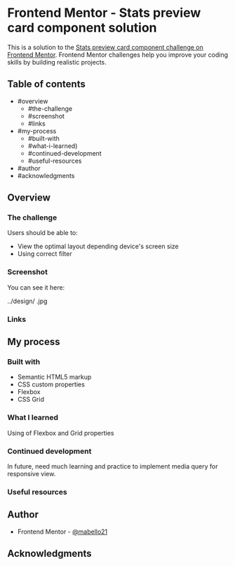 # Frontend Mentor - Stats preview card component solution

This is a solution to the [Stats preview card component challenge on Frontend Mentor](https://www.frontendmentor.io/challenges/stats-preview-card-component-8JqbgoU62). Frontend Mentor challenges help you improve your coding skills by building realistic projects. 

## Table of contents

- #overview
  - #the-challenge
  - #screenshot
  - #links
- #my-process
  - #built-with
  - #what-i-learned)
  - #continued-development
  - #useful-resources
- #author
- #acknowledgments

## Overview

### The challenge

Users should be able to:

- View the optimal layout depending device's screen size
- Using correct filter

### Screenshot
You can see it here:

../design/    .jpg

### Links

## My process

### Built with

- Semantic HTML5 markup
- CSS custom properties
- Flexbox
- CSS Grid

### What I learned

Using of Flexbox and Grid properties


### Continued development

In future, need much learning and practice to implement media query for responsive view.

### Useful resources


## Author
- Frontend Mentor - [@mabello21](https://www.frontendmentor.io/profile/mabello21)

## Acknowledgments

